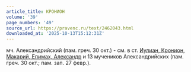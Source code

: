 ```yaml
---
article_title: КРОНИОН
volume: '39'
page_numbers: '49'
source_url: https://pravenc.ru/text/2462043.html
downloaded_at: '2025-10-13T15:12:31Z'
---
```


мч. Александрийский (пам. греч. 30 окт.) - см. в ст. [Иулиан, Кронион, Макарий, Епимах, Александр](<https://pravenc.ru/text/Иулиан  Кронион  Макарий  Епимах  Александр.html>) и 13 мучеников Александрийских (пам. греч. 30 окт.; пам. зап. 27 февр.).

